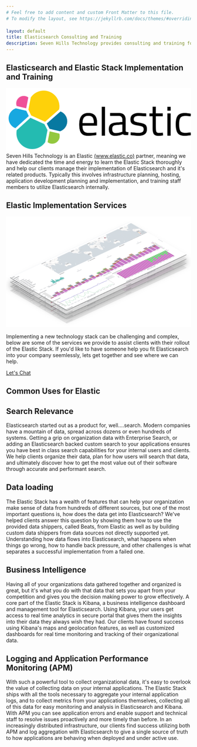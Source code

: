 ```yaml
---
# Feel free to add content and custom Front Matter to this file.
# To modify the layout, see https://jekyllrb.com/docs/themes/#overriding-theme-defaults

layout: default
title: Elasticsearch Consulting and Training
description: Seven Hills Technology provides consulting and training for Elasticsearch, Logstash, Kibana, Beats, and the rest of the Elastic Stack.
---
```


<section class="sh-intro" style="margin-bottom: 0px">
    <div class="sh-tagline">
        <h1 class="sh-header-lines"><span>Elasticsearch and Elastic Stack Implementation and Training</span></h1>
        <div class="sh-page-feature" >
            <img src="/images/elastic.svg" alt="Elastic Logo" />
        </div>
    </div>
    <div class="sh-description">
        Seven Hills Technology is an Elastic <a href="https://www.elastic.co" alt="elastic stack" rel="noopener">(www.elastic.co)</a> partner, meaning we have dedicated the time and energy to learn the Elastic Stack thoroughly and help our clients manage their implementation of Elasticsearch and it's related products. Typically this involves infrastructure planning, hosting, application development planning and implementation, and training staff members to utilize Elasticsearch internally.
    </div>
</section>
<div class="sh-band-flair dark-top"></div> 
<section class="sh-dark-band">
    <h1 class="sh-dark-band-header">Elastic Implementation Services</h1>
    <div class="two-col-wrapper">
        <div class="image-wrapper">
            <img src="/images/kibana-perspective.png" alt="Kibana Screenshot" />
        </div>
        <div class="text-wrapper">
            <p>
                Implementing a new technology stack can be challenging and complex, below are some of the services we provide to assist clients with their rollout of the Elastic Stack. If you'd like to have someone help you fit Elasticsearch into your company seemlessly, lets get together and see where we can help.
            </p>
            <div class="sh-button-wrapper">
                <a class="sh-button" href="https://app.hubspot.com/meetings/bradgardner/1-hour-consultation" rel="noreferrer"
                        target="_blank">Let's Chat</a>
            </div>
        </div>
    </div>
</section>
<div class="sh-band-flair dark-bottom"></div> 
<section class="sh-white-band">
    <h1>Common Uses for Elastic</h1>
    <div class="">
        <div class="">
            <h2>Search Relevance</h2>
            <p>Elasticsearch started out as a product for, well....search. Modern companies have a mountain of data, spread across dozens or even hundreds of systems. Getting a grip on organization data with Enterprise Search, or adding an Elasticsearch backed custom search to your applications ensures you have best in class search capabilities for your internal users and clients. We help clients organize their data, plan for how users will search that data, and ultimately discover how to get the most value out of their software through accurate and performant search.</p>
        </div>
        <div class="">
            <h2>Data loading</h2>
            <p>The Elastic Stack has a wealth of features that can help your organization make sense of data from hundreds of different sources, but one of the most important questions is, how does the data get into Elasticsearch? We've helped clients answer this question by showing them how to use the provided data shippers, called Beats, from Elastic as well as by building custom data shippers from data sources not directly supported yet. Understanding how data flows into Elasticsearch, what happens when things go wrong, how to handle back pressure, and other challenges is what separates a successful implementation from a failed one.</p>
        </div>
        <div class="">
            <h2>Business Intelligence</h2>
            <p>Having all of your organizations data gathered together and organized is great, but it's what you do with that data that sets you apart from your competition and gives you the decision making power to grow effectively. A core part of the Elastic Stack is Kibana, a business intelligence dashboard and management tool for Elasticsearch. Using Kibana, your users get access to real time analytics in secure portal that gives them the insights into their data they always wish they had. Our clients have found success using Kibana's maps and geolocation features, as well as customized dashboards for real time monitoring and tracking of their organizational data.</p>
        </div>
        <div class="">
            <h2>Logging and Application Performance Monitoring (APM)</h2>
            <p>With such a powerful tool to collect organizational data, it's easy to overlook the value of collecting data on your internal applications. The Elastic Stack ships with all the tools necessary to aggregate your internal application logs, and to collect metrics from your applications themselves, collecting all of this data for easy monitoring and analysis in Elasticsearch and Kibana. With APM you can see application errors and enable support and technical staff to resolve issues proactively and more timely than before. In an increasingly distributed infrastructure, our clients find success utilizing both APM and log aggregation with Elasticsearch to give a single source of truth to how applications are behaving when deployed and under active use.</p>
        </div>
    </div>
</section>